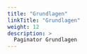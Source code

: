 ```yaml
---
title: "Grundlagen"
linkTitle: "Grundlagen"
weight: 12
description: >
  Paginator Grundlagen 
---
```







